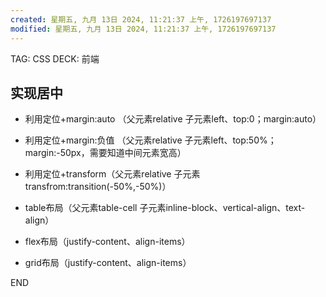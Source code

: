 ```yaml
---
created: 星期五, 九月 13日 2024, 11:21:37 上午, 1726197697137
modified: 星期五, 九月 13日 2024, 11:21:37 上午, 1726197697137
---
```


TAG: CSS
DECK: 前端
## 实现居中
- 利用定位+margin:auto （父元素relative 子元素left、top:0；margin:auto）
    
- 利用定位+margin:负值 （父元素relative 子元素left、top:50%；margin:-50px，需要知道中间元素宽高）
    
- 利用定位+transform（父元素relative 子元素transfrom:transition(-50%,-50%)）
    

- table布局（父元素table-cell 子元素inline-block、vertical-align、text-align）
    
- flex布局（justify-content、align-items）

- grid布局（justify-content、align-items）

END
<!--ID: 1726197486682-->
